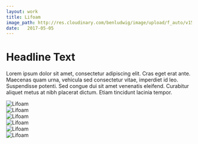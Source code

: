 ```yaml
---
layout: work
title: Lifoam
image_path: http://res.cloudinary.com/benludwig/image/upload/f_auto/v1500057259/lifoam-2_gv9fdz.jpg
date:   2017-05-05
---
```

<div class="grid-container">
<div class="grid">
<div class="grid-sizer"></div>
<div class="grid-item">
  <div class="copy-block">
    <h1>Headline Text</h1>
    <p>Lorem ipsum dolor sit amet, consectetur adipiscing elit. Cras eget erat ante. Maecenas quam urna, vehicula sed consectetur vitae, imperdiet id leo. Suspendisse potenti. Sed congue dui sit amet venenatis eleifend. Curabitur aliquet metus at nibh placerat dictum. Etiam tincidunt lacinia tempor.</p>
  </div>
</div>
<div class="grid-item">
<img src="http://res.cloudinary.com/benludwig/image/upload/f_auto/v1500057253/lifoam-1_hwkjnr.jpg" alt="Lifoam">
</div>
<div class="grid-item">
<img src="http://res.cloudinary.com/benludwig/image/upload/f_auto/v1500057259/lifoam-2_gv9fdz.jpg" alt="Lifoam">
</div>
<div class="grid-item">
<img src="http://res.cloudinary.com/benludwig/image/upload/f_auto/v1500057255/lifoam-3_ujf5xs.gif" alt="Lifoam">
</div>
<div class="grid-item">
<img src="http://res.cloudinary.com/benludwig/image/upload/f_auto/v1500057256/lifoam-4_cvflww.jpg" alt="Lifoam">
</div>
<div class="grid-item">
<img src="http://res.cloudinary.com/benludwig/image/upload/f_auto/v1500057249/lifoam-6_jy18ze.jpg" alt="Lifoam">
</div>
<div class="grid-item">
<img src="http://res.cloudinary.com/benludwig/image/upload/f_auto/v1500057248/lifoam-5_pakqsb.gif" alt="Lifoam">
</div>
</div>
</div>
